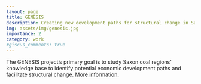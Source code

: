 ```yaml
---
layout: page
title: GENESIS
description: Creating new development paths for structural change in Saxony
img: assets/img/genesis.jpg
importance: 2
category: work
#giscus_comments: true
---
```


The GENESIS project’s primary goal is to study Saxon coal regions’ knowledge base to identify potential economic development paths and facilitate structural change.  <a href="https://www.imw.fraunhofer.de/de/forschung/reg-transformation-innovationspol/innovationspolitik/projekte/genesis.html">More information.</a>

